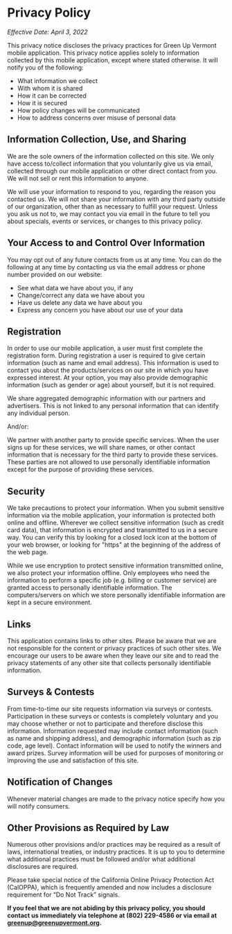 # Privacy Policy
_Effective Date: April 3, 2022_

This privacy notice discloses the privacy practices for Green Up Vermont mobile
application. This privacy notice applies solely to information collected by this mobile
application, except where stated otherwise. It will notify you of the following:
- What information we collect
- With whom it is shared
- How it can be corrected
- How it is secured
- How policy changes will be communicated
- How to address concerns over misuse of personal data

## Information Collection, Use, and Sharing

We are the sole owners of the information collected on this site. We only have access to/collect information that you voluntarily give us via email, collected through our mobile application or other direct contact from you. We will not sell or rent this information to anyone.

We will use your information to respond to you, regarding the reason you contacted us. We will not share your information with any third party outside of our organization, other than as necessary to fulfill your request. Unless you ask us not to, we may contact you via email in the future to tell you about specials, events or services, or changes to this privacy policy.

## Your Access to and Control Over Information

You may opt out of any future contacts from us at any time. You can do the following at any time by contacting us via the email address or phone number provided on our website:
- See what data we have about you, if any
- Change/correct any data we have about you
- Have us delete any data we have about you
- Express any concern you have about our use of your data

## Registration

In order to use our mobile application, a user must first complete the registration form. During registration a user is required to give certain information (such as name and email address). This information is used to contact you about the products/services on our site in which you have expressed interest. At your option, you may also provide demographic information (such as gender or age) about yourself, but it is not required.

We share aggregated demographic information with our partners and advertisers. This is not linked to any personal information that can identify any individual person.

And/or:

We partner with another party to provide specific services. When the user signs up for these services, we will share names, or other contact information that is necessary for the third party to provide these services. These parties are not allowed to use personally identifiable information except for the purpose of providing these services.

## Security

We take precautions to protect your information. When you submit sensitive information
via the mobile application, your information is protected both online and offline.
Wherever we collect sensitive information (such as credit card data), that information
is encrypted and transmitted to us in a secure way. You can verify this by looking for a
closed lock icon at the bottom of your web browser, or looking for "https" at the
beginning of the address of the web page.

While we use encryption to protect sensitive information transmitted online, we also
protect your information offline. Only employees who need the information to perform a
specific job (e.g. billing or customer service) are granted access to personally
identifiable information. The computers/servers on which we store personally
identifiable information are kept in a secure environment.

## Links

This application contains links to other sites. Please be aware that we are not
responsible for the content or privacy practices of such other sites. We encourage our
users to be aware when they leave our site and to read the privacy statements of any
other site that collects personally identifiable information.

## Surveys & Contests

From time-to-time our site requests information via surveys or contests. Participation
in these surveys or contests is completely voluntary and you may choose whether or not
to participate and therefore disclose this information. Information requested may
include contact information (such as name and shipping address), and demographic
information (such as zip code, age level). Contact information will be used to notify
the winners and award prizes. Survey information will be used for purposes of monitoring
or improving the use and satisfaction of this site.

## Notification of Changes

Whenever material changes are made to the privacy notice specify how you will notify
consumers.

## Other Provisions as Required by Law

Numerous other provisions and/or practices may be required as a result of laws, international treaties, or industry practices. It is up to you to determine what additional practices must be followed and/or what additional disclosures are required.

Please take special notice of the California Online Privacy Protection Act (CalOPPA), which is frequently amended and now includes a disclosure requirement for “Do Not Track” signals.

**If you feel that we are not abiding by this privacy policy, you should contact us immediately via telephone at (802) 229-4586 or via email at greenup@greenupvermont.org.**

